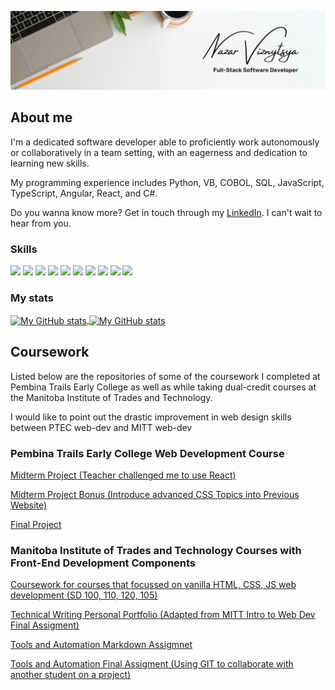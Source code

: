 ![Old school tech](assets/new.jpg "Old school tech")

## About me

I'm a dedicated software developer able to proficiently work autonomously or collaboratively in a team setting, with an eagerness and dedication to learning new skills.

My programming experience includes Python, VB, COBOL, SQL, JavaScript, TypeScript, Angular, React, and
C#. 

Do you wanna know more? Get in touch through my [LinkedIn](www.linkedin.com/in/nazar-viznytsya). I can't wait to hear from you.

### Skills

![](https://img.shields.io/badge/code-python-informational?style=for-the-badge&logo=python&logoColor=white&color=fd9b2e)
![](https://img.shields.io/badge/code-javascript-informational?style=for-the-badge&logo=javascript&logoColor=white&color=fd9b2e)
![](https://img.shields.io/badge/code-typescript-informational?style=for-the-badge&logo=typescript&logoColor=white&color=fd9b2e)
![](https://img.shields.io/badge/code-react-informational?style=for-the-badge&logo=react&logoColor=white&color=fd9b2e)
![](https://img.shields.io/badge/code-COBOL-informational?style=for-the-badge&logo=Windows%20Terminal&logoColor=white&color=fd9b2e)
![](https://img.shields.io/badge/code-VB-informational?style=for-the-badge&logo=.net&logoColor=white&color=fd9b2e)
![](https://img.shields.io/badge/code-c%23-informational?style=for-the-badge&logo=csharp&logoColor=white&color=fd9b2e)
![](https://img.shields.io/badge/web-html-informational?style=for-the-badge&logo=html5&logoColor=white&color=fd9b2e)
![](https://img.shields.io/badge/web-css-informational?style=for-the-badge&logo=css3&logoColor=white&color=fd9b2e)
![](https://img.shields.io/badge/db-sql-informational?style=for-the-badge&logo=sql&logoColor=white&color=fd9b2e)

### My stats

<a href="https://github.com/Nazarchamp">
  <img height="205px" align="center" src="https://github-readme-stats.vercel.app/api?username=Nazarchamp&theme=slateorange&show_icons=true&color=fd9b2e" alt="My GitHub stats" />
</a>
<a href="https://github.com/Nazarchamp">
  <img align="center" src="https://github-readme-stats.vercel.app/api/top-langs/?username=Nazarchamp&theme=slateorange&hide=Ruby&show_icons=true&langs_count=3" alt="My 
  GitHub stats"/>
</a>

## Coursework
Listed below are the repositories of some of the coursework I completed at Pembina Trails Early College as well as while taking dual-credit courses at the Manitoba Institute of Trades and Technology.

I would like to point out the drastic improvement in web design skills between PTEC web-dev and MITT web-dev
### Pembina Trails Early College Web Development Course
[Midterm Project (Teacher challenged me to use React)](https://github.com/Nazarchamp/React-Project)

[Midterm Project Bonus (Introduce advanced CSS Topics into Previous Website)](https://github.com/Nazarchamp/CSS-Bonus-Mark-Project-Incorporated-Into-React)

[Final Project](https://github.com/Nazarchamp/Final-Project)

### Manitoba Institute of Trades and Technology Courses with Front-End Development Components
[Coursework for courses that focussed on vanilla HTML, CSS, JS web development (SD 100, 110, 120, 105)](https://github.com/Nazarchamp/Nazarchamp.github.io)

[Technical Writing Personal Portfolio (Adapted from MITT Intro to Web Dev Final Assigment)](https://github.com/Nazarchamp/Personal-Portfolio)

[Tools and Automation Markdown Assigmnet](https://github.com/Nazarchamp/Dialog-Tutorial)

[Tools and Automation Final Assigment (Using GIT to collaborate with another student on a project)](https://github.com/Nazarchamp/Final-Tools-and-Automation)
